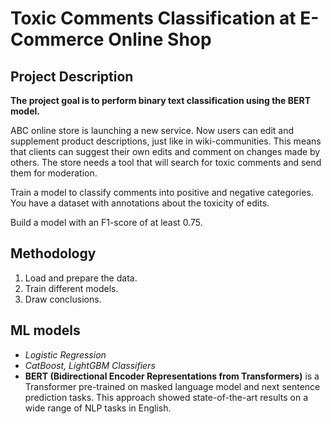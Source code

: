 # Toxic Comments Classification at E-Commerce Online Shop

## Project Description

**The project goal is to perform binary text classification using the BERT model.**

ABC online store is launching a new service. Now users can edit and supplement product descriptions, just like in wiki-communities. This means that clients can suggest their own edits and comment on changes made by others. The store needs a tool that will search for toxic comments and send them for moderation.

Train a model to classify comments into positive and negative categories. You have a dataset with annotations about the toxicity of edits.

Build a model with an F1-score of at least 0.75.

## Methodology

1. Load and prepare the data.
2. Train different models.
3. Draw conclusions.

## ML models

* *Logistic Regression*
* *CatBoost, LightGBM Classifiers*
* **BERT (Bidirectional Encoder Representations from Transformers)** is a Transformer pre-trained on masked language model and next sentence prediction tasks. This approach showed state-of-the-art results on a wide range of NLP tasks in English.

